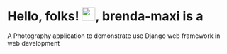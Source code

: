 # Hello, folks! <img src="https://raw.githubusercontent.com/pmburu/master/wave.gif" width="30px">, brenda-maxi is a

A Photography application to demonstrate use Django web framework in web development

